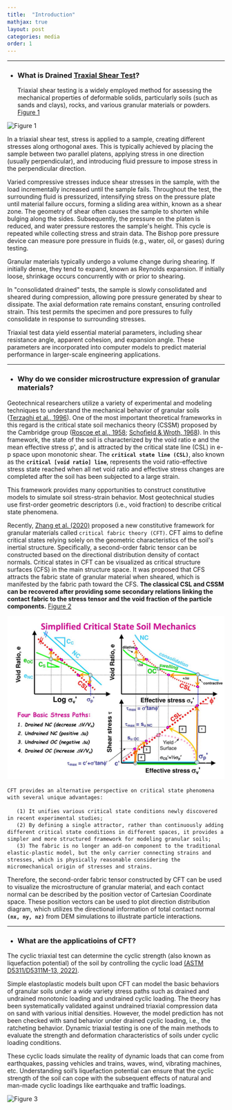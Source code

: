 ```yaml
---
title:  "Introduction"
mathjax: true
layout: post
categories: media
order: 1
---
```


---

* ### **What is Drained [Traxial Shear Test]?**
  
  Triaxial shear testing is a widely employed method for assessing the mechanical properties of deformable solids, particularly soils (such as sands and clays), rocks, and various granular materials or powders. [Figure 1]

![Figure 1](https://environment.uwe.ac.uk/geocal/SLOPES/GIFS/TRIAXIAL.GIF)  

In a triaxial shear test, stress is applied to a sample, creating different stresses along orthogonal axes. This is typically achieved by placing the sample between two parallel platens, applying stress in one direction (usually perpendicular), and introducing fluid pressure to impose stress in the perpendicular direction.

Varied compressive stresses induce shear stresses in the sample, with the load incrementally increased until the sample fails. Throughout the test, the surrounding fluid is pressurized, intensifying stress on the pressure plate until material failure occurs, forming a sliding area within, known as a shear zone. The geometry of shear often causes the sample to shorten while bulging along the sides. Subsequently, the pressure on the platen is reduced, and water pressure restores the sample's height. This cycle is repeated while collecting stress and strain data. The Bishop pore pressure device can measure pore pressure in fluids (e.g., water, oil, or gases) during testing.

Granular materials typically undergo a volume change during shearing. If initially dense, they tend to expand, known as Reynolds expansion. If initially loose, shrinkage occurs concurrently with or prior to shearing.

In "consolidated drained" tests, the sample is slowly consolidated and sheared during compression, allowing pore pressure generated by shear to dissipate. The axial deformation rate remains constant, ensuring controlled strain. This test permits the specimen and pore pressures to fully consolidate in response to surrounding stresses.

Triaxial test data yield essential material parameters, including shear resistance angle, apparent cohesion, and expansion angle. These parameters are incorporated into computer models to predict material performance in larger-scale engineering applications.


---


* ### **Why do we consider microstructure expression of granular materials?**
  
  
Geotechnical researchers utilize a variety of experimental and modeling techniques to understand the mechanical behavior of granular soils ([Terzaghi et al., 1996]). One of the most important theoretical frameworks in this regard is the critical state soil mechanics theory (CSSM) proposed by the Cambridge group ([Roscoe et al., 1958]; [Schofield & Wroth, 1968]). In this framework, the state of the soil is characterized by the void ratio e and the mean effective stress p', and is attracted by the critical state line (CSL) in e-p space upon monotonic shear. The **`critical state line (CSL)`**, also known as the **`critical [void ratio] line`**, represents the void ratio-effective stress state reached when all net void ratio and effective stress changes are completed after the soil has been subjected to a large strain.

This framework provides many opportunities to construct constitutive models to simulate soil stress-strain behavior. Most geotechnical studies use first-order geometric descriptors (i.e., void fraction) to describe critical state phenomena. 

Recently, [Zhang et al. (2020)] proposed a new constitutive framework for granular materials called `critical fabric theory (CFT)`. CFT aims to define critical states relying solely on the geometric characteristics of the soil's inertial structure. Specifically, a second-order fabric tensor can be constructed based on the directional distribution density of contact normals. Critical states in CFT can be visualized as critical structure surfaces (CFS) in the main structure space. It was proposed that CFS attracts the fabric state of granular material when sheared, which is manifested by the fabric path toward the CFS. **The classical CSL and CSSM can be recovered after providing some secondary relations linking the contact fabric to the stress tensor and the void fraction of the particle components.** [Figure 2]

![Figure 2](/assets/simplified-critical-state-soil-mechanics1-l.jpg)

    CFT provides an alternative perspective on critical state phenomena with several unique advantages:
    
       (1) It unifies various critical state conditions newly discovered in recent experimental studies;
       (2) By defining a single attractor, rather than continuously adding different critical state conditions in different spaces, it provides a simpler and more structured framework for modeling granular soils;
       (3) The fabric is no longer an add-on component to the traditional elastic-plastic model, but the only carrier connecting strains and stresses, which is physically reasonable considering the micromechanical origin of stresses and strains.

Therefore, the second-order fabric tensor constructed by CFT can be used to visualize the microstructure of granular material, and each contact normal can be described by the position vector of Cartesian Coordinate space. These position vectors can be used to plot direction distribution diagram, which utilizes the directional information of total contact normal **`(nx, ny, nz)`** from DEM simulations to illustrate particle interactions.


---


* ### **What are the applicatioins of CFT?**

The cyclic triaxial test can determine the cyclic strength (also known as liquefaction potential) of the soil by controlling the cyclic load [(ASTM D5311/D5311M-13, 2022)].

Simple elastoplastic models built upon CFT can model the basic behaviors of granular soils under a wide variety stress paths such as drained and undrained monotonic loading and undrained cyclic loading. The theory has been systematically validated against undrained triaxial compression data on sand with various initial densities. However, the model prediction has not been checked with sand behavior under drained cyclic loading, i.e., the ratcheting behavior. Dynamic triaxial testing is one of the main methods to evaluate the strength and deformation characteristics of soils under cyclic loading conditions. 

These cyclic loads simulate the reality of dynamic loads that can come from earthquakes, passing vehicles and trains, waves, wind, vibrating machines, etc. Understanding soil’s liquefaction potential can ensure that the cyclic strength of the soil can cope with the subsequent effects of natural and man-made cyclic loadings like earthquake and traffic loadings.  

![Figure 3](https://www.norsonic.asia/wp-content/uploads/2016/06/vibration.png)


[Traxial Shear Test]: https://en.wikipedia.org/wiki/Triaxial_shear_test#Consolidated_drained_(CD) 
[void ratio]: https://en.wikipedia.org/wiki/Void_ratio
[Terzaghi et al., 1996]: https://books.google.com/books?hl=en&lr=&id=XjH6DwAAQBAJ&oi=fnd&pg=PR19&dq=Terzaghi+et+al.,+1996&ots=aiGuM4WccK&sig=Lkl5CF0Xa7-dGXNKHd0ahz7r3O0#v=onepage&q=Terzaghi%20et%20al.%2C%201996&f=false
[Roscoe et al., 1958]: https://www.icevirtuallibrary.com/doi/abs/10.1680/geot.1958.8.1.22
[Schofield & Wroth, 1968]: https://d1wqtxts1xzle7.cloudfront.net/7615800/cssm-libre.pdf?1391814949=&response-content-disposition=inline%3B+filename%3DCritical_state_soil_mechanics.pdf&Expires=1702336592&Signature=bhDTl5FBnXPNN5FK7uljbb4OpyUyurlXH~Rf2iKL-H2GfeGmBF42bz-XjMPdxr8GNR0pMRNYIZFYc0ZVrdH7wLNNKU9lSavx2rjBcR2bnaZ7J82prUf4E2N-QwiTQjchZVe7of7b~1tsphsrj~lDXv3bZS~A5hg1vhIx1ugvttWPRdp2oHfAESXqEt-fyn~NYBpPwax0jVijIIsGc8vAKBbbTzPcXV8-1HBgySNzCQmgZX6PI5~NMfHx4P1h0BKJcjq16fPzwsJ20gyJWcw1h~vBTrI6A4dJXc7TLW2zNI2KUeNWyJmEXEMJyQ0mMS0qi0wlnXcPj88oTrWVkRQZrg__&Key-Pair-Id=APKAJLOHF5GGSLRBV4ZA
[Zhang et al. (2020)]: https://ascelibrary.org/doi/abs/10.1061/%28ASCE%29EM.1943-7889.0001741?casa_token=_qsEivr1V2sAAAAA%3Arxm-tzo7DcDOm17hw7iiSX72BWt1yydmow65CY1wesv9Mf0JARVk07KaH_g7_AG_JInMJw6Ofnor
[(ASTM D5311/D5311M-13, 2022)]: https://www.astm.org/d5311_d5311m-13.html 
[Figure 2]: https://www.slideserve.com/yaholo/simplified-critical-state-soil-mechanics
[Figure 1]: https://environment.uwe.ac.uk/geocal/SLOPES/GIFS/TRIAXIAL.GIF 
